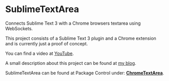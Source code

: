 SublimeTextArea
===============

Connects Sublime Text 3 with a Chrome browsers textarea using WebSockets.

This project consists of a Sublime Text 3 plugin and a Chrome extension and is currently just a proof of concept.

You can find a video at [YouTube](http://www.youtube.com/watch?v=zffEqq2J-mM&feature=share).

A small description about this project can be found at [my blog](http://cacodaemon.de/index.php?id=59).

SublimeTextArea can be found at Package Control under: [**ChromeTextArea**](https://sublime.wbond.net/packages/ChromeTextArea).
